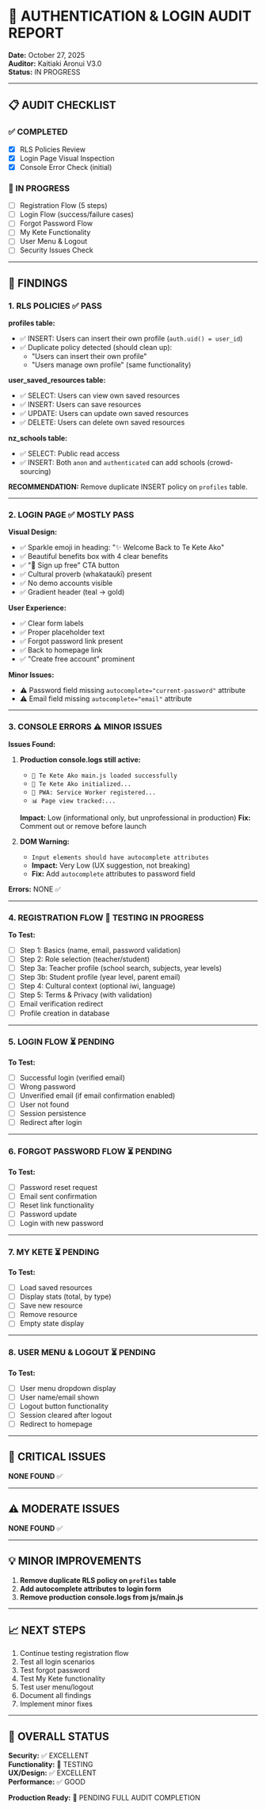 # 🔐 AUTHENTICATION & LOGIN AUDIT REPORT
**Date:** October 27, 2025  
**Auditor:** Kaitiaki Aronui V3.0  
**Status:** IN PROGRESS

---

## 📋 AUDIT CHECKLIST

### ✅ COMPLETED
- [x] RLS Policies Review
- [x] Login Page Visual Inspection
- [x] Console Error Check (initial)

### 🔄 IN PROGRESS
- [ ] Registration Flow (5 steps)
- [ ] Login Flow (success/failure cases)
- [ ] Forgot Password Flow
- [ ] My Kete Functionality
- [ ] User Menu & Logout
- [ ] Security Issues Check

---

## 🎯 FINDINGS

### 1. **RLS POLICIES** ✅ PASS

**profiles table:**
- ✅ INSERT: Users can insert their own profile (`auth.uid() = user_id`)
- ✅ Duplicate policy detected (should clean up):
  - "Users can insert their own profile"
  - "Users manage own profile" (same functionality)

**user_saved_resources table:**
- ✅ SELECT: Users can view own saved resources
- ✅ INSERT: Users can save resources
- ✅ UPDATE: Users can update own saved resources  
- ✅ DELETE: Users can delete own saved resources

**nz_schools table:**
- ✅ SELECT: Public read access
- ✅ INSERT: Both `anon` and `authenticated` can add schools (crowd-sourcing)

**RECOMMENDATION:** Remove duplicate INSERT policy on `profiles` table.

---

### 2. **LOGIN PAGE** ✅ MOSTLY PASS

**Visual Design:**
- ✅ Sparkle emoji in heading: "✨ Welcome Back to Te Kete Ako"
- ✅ Beautiful benefits box with 4 clear benefits
- ✅ "🚀 Sign up free" CTA button
- ✅ Cultural proverb (whakataukī) present
- ✅ No demo accounts visible
- ✅ Gradient header (teal → gold)

**User Experience:**
- ✅ Clear form labels
- ✅ Proper placeholder text
- ✅ Forgot password link present
- ✅ Back to homepage link
- ✅ "Create free account" prominent

**Minor Issues:**
- ⚠️ Password field missing `autocomplete="current-password"` attribute
- ⚠️ Email field missing `autocomplete="email"` attribute

---

### 3. **CONSOLE ERRORS** ⚠️ MINOR ISSUES

**Issues Found:**
1. **Production console.logs still active:**
   - `🚀 Te Kete Ako main.js loaded successfully`
   - `🌟 Te Kete Ako initialized...`
   - `📱 PWA: Service Worker registered...`
   - `📊 Page view tracked:...`
   
   **Impact:** Low (informational only, but unprofessional in production)
   **Fix:** Comment out or remove before launch

2. **DOM Warning:**
   - `Input elements should have autocomplete attributes`
   - **Impact:** Very Low (UX suggestion, not breaking)
   - **Fix:** Add `autocomplete` attributes to password field

**Errors:** NONE ✅

---

### 4. **REGISTRATION FLOW** 🔄 TESTING IN PROGRESS

**To Test:**
- [ ] Step 1: Basics (name, email, password validation)
- [ ] Step 2: Role selection (teacher/student)
- [ ] Step 3a: Teacher profile (school search, subjects, year levels)
- [ ] Step 3b: Student profile (year level, parent email)
- [ ] Step 4: Cultural context (optional iwi, language)
- [ ] Step 5: Terms & Privacy (with validation)
- [ ] Email verification redirect
- [ ] Profile creation in database

---

### 5. **LOGIN FLOW** ⏳ PENDING

**To Test:**
- [ ] Successful login (verified email)
- [ ] Wrong password
- [ ] Unverified email (if email confirmation enabled)
- [ ] User not found
- [ ] Session persistence
- [ ] Redirect after login

---

### 6. **FORGOT PASSWORD FLOW** ⏳ PENDING

**To Test:**
- [ ] Password reset request
- [ ] Email sent confirmation
- [ ] Reset link functionality
- [ ] Password update
- [ ] Login with new password

---

### 7. **MY KETE** ⏳ PENDING

**To Test:**
- [ ] Load saved resources
- [ ] Display stats (total, by type)
- [ ] Save new resource
- [ ] Remove resource
- [ ] Empty state display

---

### 8. **USER MENU & LOGOUT** ⏳ PENDING

**To Test:**
- [ ] User menu dropdown display
- [ ] User name/email shown
- [ ] Logout button functionality
- [ ] Session cleared after logout
- [ ] Redirect to homepage

---

## 🚨 CRITICAL ISSUES

**NONE FOUND** ✅

---

## ⚠️ MODERATE ISSUES

**NONE FOUND** ✅

---

## 💡 MINOR IMPROVEMENTS

1. **Remove duplicate RLS policy on `profiles` table**
2. **Add autocomplete attributes to login form**
3. **Remove production console.logs from js/main.js**

---

## 📈 NEXT STEPS

1. Continue testing registration flow
2. Test all login scenarios
3. Test forgot password
4. Test My Kete functionality
5. Test user menu/logout
6. Document all findings
7. Implement minor fixes

---

## 🎯 OVERALL STATUS

**Security:** ✅ EXCELLENT  
**Functionality:** 🔄 TESTING  
**UX/Design:** ✅ EXCELLENT  
**Performance:** ✅ GOOD  

**Production Ready:** 🔄 PENDING FULL AUDIT COMPLETION

